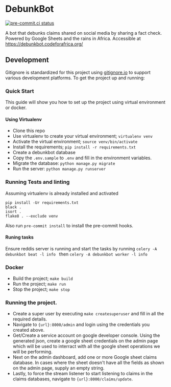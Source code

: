 # DebunkBot
[![pre-commit.ci status](https://results.pre-commit.ci/badge/github/CodeForAfrica/DebunkBot/master.svg)](https://results.pre-commit.ci/latest/github/CodeForAfrica/DebunkBot/master)

A bot that debunks claims shared on social media by sharing a fact check. Powered by Google Sheets and the rains in Africa. Accessible at https://debunkbot.codeforafrica.org/

## Development

Gitignore is standardized for this project using [gitignore.io](https://www.gitignore.io/) to support various development platforms.
To get the project up and running:

### Quick Start

This guide will show you how to set up the project using virtual environment or docker.

#### Using Virtualenv

- Clone this repo
- Use virtualenv to create your virtual environment; `virtualenv venv`
- Activate the virtual environment; `source venv/bin/activate`
- Install the requirements; `pip install -r requirements.txt`
- Create a debunkbot database
- Copy the `.env.sample` to `.env` and fill in the environment variables.
- Migrate the database: `python manage.py migrate`
- Run the server: `python manage.py runserver`

### Running Tests and linting

Assuming virtualenv is already installed and activated
```
pip install -Ur requirements.txt
black .
isort .
flake8 . --exclude venv
```

Also run `pre-commit install` to install the pre-commit hooks.

#### Runing tasks
Ensure reddis server is running and start the tasks by running
`celery -A debunkbot beat -l info `
then
`celery -A debunkbot worker -l info`

### Docker

- Build the project; `make build`
- Run the project; `make run`
- Stop the project; `make stop`


### Running the project.
- Create a super user by executing `make createsuperuser` and fill in all the required details.
- Navigate to `{url}:8000/admin` and login using the credentials you created above.
- Get/Create a service account on google developer console. Using the generated json, create a google sheet credentials on the admin page which will be used to interract with all the google sheet operations we will be performing.
- Next on the admin dashboard, add one or more Google sheet claims database. In cases where the sheet doesn't have all the fields as shown on the admin page, supply an empty string.
- Lastly, to force the stream listener to start listening to claims in the claims databases, navigate to `{url}:8000/claims/update`.
